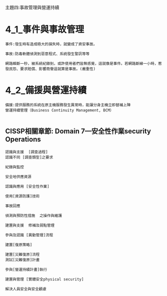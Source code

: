 主題四:事故管理與營運持續

# 4_1_事件與事故管理
```
事件:發生時有造成極大的損失時，就變成了資安事故。

事故:防毒軟體偵測到惡意程式、系統發生警訊等等

網路瞬斷一秒，被系統紀錄到，或許使用者們皆無感覺，這就像是事件。若網路斷線一小時，惹發民怨、要求賠償、影響商譽這就算是事故。(嚴重性)
```

# 4_2_備援與營運持續
```
備援:提供服務的系統在原主機服務發生異常時，能讓分身主機立即替補上陣
營運持續管理（Business Continuity Management, BCM）


```
## CISSP相關章節: Domain 7—安全性作業security Operations
```
認識與支援  [調查過程]
認識不同 [調查類型]之要求

紀錄與監控

安全地供應資源

認識與應用 [安全性作業]

使用[資源防護]技術

事故回應

偵測與預防性措施  之操作與維護

建置與支援  修補及弱點管理

參與及認識 [異動管理]流程

建置[復原策略]

建置[災難復原]流程
測試[災難復原]計畫

參與[營運持續計畫]執行

建置與管理 [實體安全physical security]

解決人員安全與安全顧慮
```
